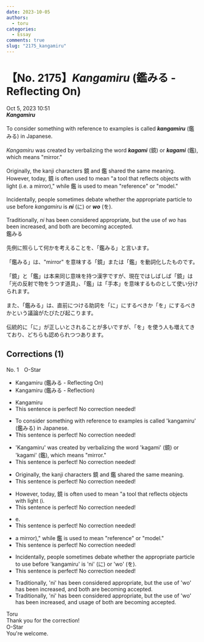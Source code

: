 ```yaml
---
date: 2023-10-05
authors:
  - toru
categories:
  - Essay
comments: true
slug: "2175_kangamiru"
---
```


# 【No. 2175】<strong><em>Kangamiru</strong></em> (鑑みる - Reflecting On)
<div class="date">Oct 5, 2023 10:51</div>
<div id="post"><div id="body_show_ori">
<strong><em>Kangamiru</strong></em><br/><br/>To consider something with reference to examples is called <strong><em>kangamiru</em></strong> (鑑みる) in Japanese.<br/><br/><em>Kangamiru</em> was created by verbalizing the word <strong><em>kagami</em></strong> (鏡) or <strong><em>kagami</em></strong> (鑑), which means "mirror."<br/><br/>Originally, the kanji characters 鏡 and 鑑 shared the same meaning. However, today, 鏡 is often used to mean "a tool that reflects objects with light (i.e. a mirror)," while 鑑 is used to mean "reference" or "model."<br/><br/>Incidentally, people sometimes debate whether the appropriate particle to use before <em>kangamiru</em> is <strong><em>ni</em></strong> (に) or <strong><em>wo</em></strong> (を).<br/><br/>Traditionally, <em>ni</em> has been considered appropriate, but the use of <em>wo</em> has been increased, and both are becoming accepted.
</div></div>

<!-- more -->

<div id="post_ja"><div id="body_show_mo">
鑑みる<br/><br/>先例に照らして何かを考えることを、「鑑みる」と言います。<br/><br/>「鑑みる」は、"mirror" を意味する「鏡」または「鑑」を動詞化したものです。<br/><br/>「鏡」と「鑑」は本来同じ意味を持つ漢字ですが、現在ではしばしば「鏡」は「光の反射で物をうつす道具」、「鑑」は「手本」を意味するものとして使い分けられます。<br/><br/>また、「鑑みる」は、直前につける助詞を「に」にするべきか「を」にするべきかという議論がたびたび起こります。<br/><br/>伝統的に「に」が正しいとされることが多いですが、「を」を使う人も増えてきており、どちらも認められつつあります。
</div></div>

## Corrections (1)
<div id="block"><div class="first_name"> No. 1　<span class="just_name">O-Star</span></div><div id="block2">
<ul class="correction_field">
<li class="incorrect">Kangamiru (鑑みる - Reflecting On)</li>
<li class="corrected correct">
Kangamiru (鑑みる - <span class="f_bold">Reflection)</span>
</li>
</ul>
<ul class="correction_field">
<li class="incorrect">Kangamiru</li>
<li class="corrected perfect">This sentence is perfect! No correction needed!</li>
</ul>
<ul class="correction_field">
<li class="incorrect">To consider something with reference to examples is called 'kangamiru' (鑑みる) in Japanese.</li>
<li class="corrected perfect">This sentence is perfect! No correction needed!</li>
</ul>
<ul class="correction_field">
<li class="incorrect">'Kangamiru' was created by verbalizing the word 'kagami' (鏡) or 'kagami' (鑑), which means "mirror."</li>
<li class="corrected perfect">This sentence is perfect! No correction needed!</li>
</ul>
<ul class="correction_field">
<li class="incorrect">Originally, the kanji characters 鏡 and 鑑 shared the same meaning.</li>
<li class="corrected perfect">This sentence is perfect! No correction needed!</li>
</ul>
<ul class="correction_field">
<li class="incorrect">However, today, 鏡 is often used to mean "a tool that reflects objects with light (i.</li>
<li class="corrected perfect">This sentence is perfect! No correction needed!</li>
</ul>
<ul class="correction_field">
<li class="incorrect">e.</li>
<li class="corrected perfect">This sentence is perfect! No correction needed!</li>
</ul>
<ul class="correction_field">
<li class="incorrect">a mirror)," while 鑑 is used to mean "reference" or "model."</li>
<li class="corrected perfect">This sentence is perfect! No correction needed!</li>
</ul>
<ul class="correction_field">
<li class="incorrect">Incidentally, people sometimes debate whether the appropriate particle to use before 'kangamiru' is 'ni' (に) or 'wo' (を).</li>
<li class="corrected perfect">This sentence is perfect! No correction needed!</li>
</ul>
<ul class="correction_field">
<li class="incorrect">Traditionally, 'ni' has been considered appropriate, but the use of 'wo' has been increased, and both are becoming accepted.</li>
<li class="corrected correct">
Traditionally, 'ni' has been considered appropriate, but the use of 'wo' has been increased, and <span class="f_bold">usage of </span>both are becoming accepted.
</li>
</ul>
</div><div class="name"><span class="just_name">Toru</span><br>
Thank you for the correction!
</div>
<div class="name"><span class="just_name">O-Star</span><br>
You're welcome.
</div>
</div>
